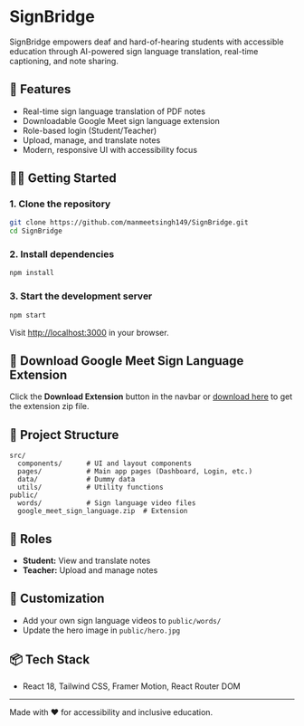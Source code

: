 # SignBridge

SignBridge empowers deaf and hard-of-hearing students with accessible education through AI-powered sign language translation, real-time captioning, and note sharing.

## 🚀 Features
- Real-time sign language translation of PDF notes
- Downloadable Google Meet sign language extension
- Role-based login (Student/Teacher)
- Upload, manage, and translate notes
- Modern, responsive UI with accessibility focus

## 🧑‍💻 Getting Started

### 1. Clone the repository
```bash
git clone https://github.com/manmeetsingh149/SignBridge.git
cd SignBridge
```

### 2. Install dependencies
```bash
npm install
```

### 3. Start the development server
```bash
npm start
```
Visit [http://localhost:3000](http://localhost:3000) in your browser.

## 🧩 Download Google Meet Sign Language Extension
Click the **Download Extension** button in the navbar or [download here](public/google_meet_sign_language.zip) to get the extension zip file.

## 📁 Project Structure
```
src/
  components/      # UI and layout components
  pages/           # Main app pages (Dashboard, Login, etc.)
  data/            # Dummy data
  utils/           # Utility functions
public/
  words/           # Sign language video files
  google_meet_sign_language.zip  # Extension
```

## 👤 Roles
- **Student:** View and translate notes
- **Teacher:** Upload and manage notes

## 📝 Customization
- Add your own sign language videos to `public/words/`
- Update the hero image in `public/hero.jpg`

## 📦 Tech Stack
- React 18, Tailwind CSS, Framer Motion, React Router DOM

---
Made with ❤️ for accessibility and inclusive education. 